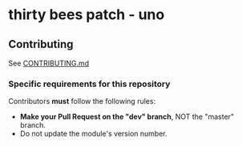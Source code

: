 # thirty bees patch - uno

## Contributing

See [CONTRIBUTING.md](CONTRIBUTING.md)

### Specific requirements for this repository

Contributors **must** follow the following rules:

* **Make your Pull Request on the "dev" branch**, NOT the "master" branch.
* Do not update the module's version number.
